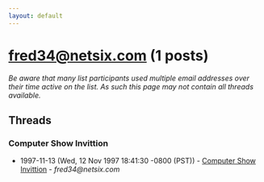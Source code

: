 ```yaml
---
layout: default
---
```


# fred34@netsix.com (1 posts)

_Be aware that many list participants used multiple email addresses over their time active on the list. As such this page may not contain all threads available._

## Threads

### Computer Show Invittion
+ 1997-11-13 (Wed, 12 Nov 1997 18:41:30 -0800 (PST)) - [Computer Show Invittion](/archive/1997/11/6d742137313f36b0d15e3bb47ccb1d2bfdef8b87fc1768c16e00dcfcbb0c20a7) - _fred34@netsix.com_

